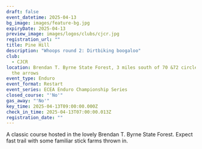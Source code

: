 ```yaml
---
draft: false
event_datetime: 2025-04-13
bg_image: images/feature-bg.jpg
expiryDate: 2025-04-13
preview_image: images/logos/clubs/cjcr.jpg
registration_url: ""
title: Pine Hill 
description: "Whoops round 2: Dirtbiking boogaloo"
club:
  - CJCR
location: Brendan T. Byrne State Forest, 3 miles south of 70 &72 circle, Follow
  the arrows
event_type: Enduro
event_format: Restart
event_series: ECEA Enduro Championship Series
closed_course: "'No'"
gas_away: "'No'"
key_time: 2025-04-13T09:00:00.000Z
check_in_time: 2025-04-13T07:00:00.013Z
registration_date: ""
---
```


A classic course hosted in the lovely Brendan T. Byrne State Forest. Expect fast trail with some familiar stick farms thrown in.
